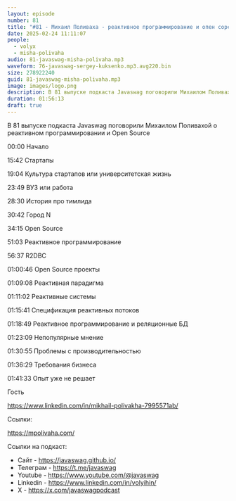 ```yaml
---
layout: episode
number: 81
title: "#81 - Михаил Поливаха - реактивное программирование и опен сорс"
date: 2025-02-24 11:11:07
people:
  - volyx
  - misha-polivaha
audio: 81-javaswag-misha-polivaha.mp3
waveform: 76-javaswag-sergey-kuksenko.mp3.avg220.bin
size: 278922240 
guid: 81-javaswag-misha-polivaha.mp3
image: images/logo.png
description: В 81 выпуске подкаста Javaswag поговорили Михаилом Поливахой о реактивном программировании и Open Source
duration: 01:56:13
draft: true
---
```


В 81 выпуске подкаста Javaswag поговорили Михаилом Поливахой о реактивном программировании и Open Source

00:00 Начало

15:42 Cтартапы

19:04 Культура стартапов или университетская жизнь

23:49 ВУЗ или работа

28:30 История про тимлида

30:42 Город N

34:15 Open Source

51:03 Реактивное программирование

56:37 R2DBC

01:00:46 Open Source проекты

01:09:08 Реактивная парадигма

01:11:02 Реактивные системы

01:15:41 Спецификация реактивных потоков

01:18:49 Реактивное программирование и реляционные БД

01:23:09 Непопулярные мнение

01:30:55 Проблемы с производительностью

01:36:29 Требования бизнеса

01:41:33 Опыт уже не решает

Гость 

https://www.linkedin.com/in/mikhail-polivakha-7995571ab/

Ссылки: 

https://mpolivaha.com/

Ссылки на подкаст:

* Сайт -  https://javaswag.github.io/
* Телеграм - https://t.me/javaswag
* Youtube - https://www.youtube.com/@javaswag
* Linkedin - https://www.linkedin.com/in/volyihin/
* X - https://x.com/javaswagpodcast
